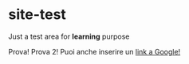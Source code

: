 # site-test
Just a test area for **learning** purpose

Prova!
Prova 2!
Puoi anche inserire un [link a Google!](http://google.com)
